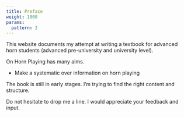 ```yaml
---
title: Preface
weight: 1000
params:
  pattern: 2
---
```


This website documents my attempt at writing a textbook for advanced horn students (advanced pre-university and university level).

On Horn Playing has many aims.

- Make a systematic over information on horn playing

The book is still in early stages. I’m trying to find the right content and structure.

Do not hesitate to drop me a line. I would appreciate your feedback and input.
